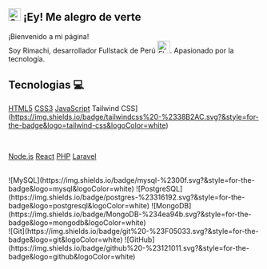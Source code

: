 ## <img src="https://raw.githubusercontent.com/Tarikul-Islam-Anik/Animated-Fluent-Emojis/master/Emojis/Smilies/Saluting%20Face.png" alt="Saluting Face" width="25" height="25" /> ¡Ey! Me alegro de verte 

¡Bienvenido a mi página! <br>
Soy Rimachi, desarrollador Fullstack de Perú <img src="https://raw.githubusercontent.com/Tarikul-Islam-Anik/Telegram-Animated-Emojis/main/Flags/Flag%20Peru.webp" alt="Flag Peru" width="25" height="25" />. Apasionado por la tecnología.

## Tecnologias 💻 

[HTML5](https://img.shields.io/badge/html5%20-%23E34F26.svg?&style=for-the-badge&logo=html5&logoColor=white)
[CSS3](https://img.shields.io/badge/css3%20-%231572B6.svg?&style=for-the-badge&logo=css3&logoColor=white)
[JavaScript](https://img.shields.io/badge/javascript%20-%23323330.svg?&style=for-the-badge&logo=javascript&logoColor=%23F7DF1E)
Tailwind CSS](https://img.shields.io/badge/tailwindcss%20-%2338B2AC.svg?&style=for-the-badge&logo=tailwind-css&logoColor=white)

<br>

[Node.js](https://img.shields.io/badge/node.js%20-%2343853D.svg?&style=for-the-badge&logo=node.js&logoColor=white)
[React](https://img.shields.io/badge/react%20-%2320232a.svg?&style=for-the-badge&logo=react&logoColor=%2361DAFB)
[PHP](https://img.shields.io/badge/php-%23777BB4.svg?&style=for-the-badge&logo=php&logoColor=white)
[Laravel](https://img.shields.io/badge/laravel%20-%23FF2D20.svg?&style=for-the-badge&logo=laravel&logoColor=white)

<br>
![MySQL](https://img.shields.io/badge/mysql-%2300f.svg?&style=for-the-badge&logo=mysql&logoColor=white)
![PostgreSQL](https://img.shields.io/badge/postgres-%23316192.svg?&style=for-the-badge&logo=postgresql&logoColor=white)
![MongoDB](https://img.shields.io/badge/MongoDB-%234ea94b.svg?&style=for-the-badge&logo=mongodb&logoColor=white)

<br>
![Git](https://img.shields.io/badge/git%20-%23F05033.svg?&style=for-the-badge&logo=git&logoColor=white)
![GitHub](https://img.shields.io/badge/github%20-%23121011.svg?&style=for-the-badge&logo=github&logoColor=white)




<!--
**KEVINRIMACHI/KEVINRIMACHI** is a ✨ _special_ ✨ repository because its `README.md` (this file) appears on your GitHub profile.

Here are some ideas to get you started:

- 🔭 I’m currently working on ...
- 🌱 I’m currently learning ...
- 👯 I’m looking to collaborate on ...
- 🤔 I’m looking for help with ...
- 💬 Ask me about ...
- 📫 How to reach me: ...
- 😄 Pronouns: ...
- ⚡ Fun fact: ...
-->
